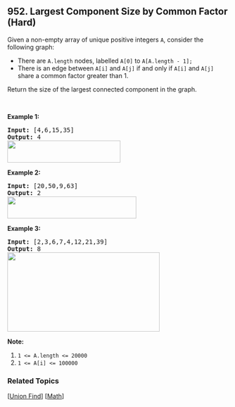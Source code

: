 <!--|This file generated by command(leetcode description); DO NOT EDIT.    |-->
<!--+----------------------------------------------------------------------+-->
<!--|@author    Openset <openset.wang@gmail.com>                           |-->
<!--|@link      https://github.com/openset                                 |-->
<!--|@home      https://github.com/openset/leetcode                        |-->
<!--+----------------------------------------------------------------------+-->

## 952. Largest Component Size by Common Factor (Hard)

<p>Given a non-empty&nbsp;array of unique positive integers <code>A</code>, consider the following graph:</p>

<ul>
	<li>There are <code>A.length</code> nodes, labelled <code>A[0]</code> to <code>A[A.length - 1];</code></li>
	<li>There is an edge between <code>A[i]</code> and <code>A[j]</code>&nbsp;if and only if&nbsp;<code>A[i]</code> and <code>A[j]</code> share a common factor greater than 1.</li>
</ul>

<p>Return the size of the largest connected component in the graph.</p>

<p>&nbsp;</p>

<ol>
</ol>

<div>
<p><strong>Example 1:</strong></p>

<pre>
<strong>Input: </strong><span id="example-input-1-1">[4,6,15,35]</span>
<strong>Output: </strong><span id="example-output-1">4</span>
<span><img alt="" src="https://assets.leetcode.com/uploads/2018/12/01/ex1.png" style="width: 257px; height: 50px;" /></span>
</pre>

<div>
<p><strong>Example 2:</strong></p>

<pre>
<strong>Input: </strong><span id="example-input-2-1">[20,50,9,63]</span>
<strong>Output: </strong><span id="example-output-2">2</span>
<span><img alt="" src="https://assets.leetcode.com/uploads/2018/12/01/ex2.png" style="width: 293px; height: 50px;" /></span>
</pre>

<div>
<p><strong>Example 3:</strong></p>

<pre>
<strong>Input: </strong><span id="example-input-3-1">[2,3,6,7,4,12,21,39]</span>
<strong>Output: </strong><span id="example-output-3">8</span>
<span><img alt="" src="https://assets.leetcode.com/uploads/2018/12/01/ex3.png" style="width: 346px; height: 180px;" /></span>
</pre>

<p><strong>Note:</strong></p>

<ol>
	<li><code>1 &lt;= A.length &lt;= 20000</code></li>
	<li><code>1 &lt;= A[i] &lt;= 100000</code></li>
</ol>
</div>
</div>
</div>

### Related Topics
  [[Union Find](https://github.com/openset/leetcode/tree/master/tag/union-find/README.md)]
  [[Math](https://github.com/openset/leetcode/tree/master/tag/math/README.md)]
